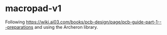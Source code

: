 # macropad-v1
 Following https://wiki.ai03.com/books/pcb-design/page/pcb-guide-part-1---preparations and using the Archeron library.
